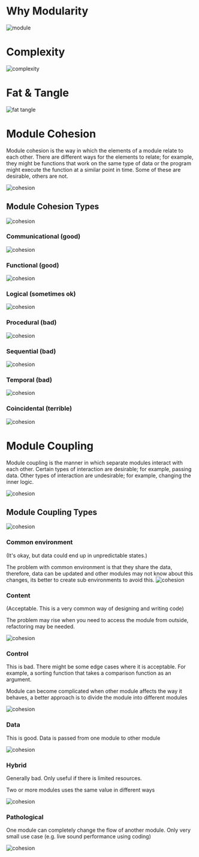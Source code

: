 # Why Modularity 

![module](/Software_Design/assets/module.png)

# Complexity

![complexity](/Software_Design/assets/complexity.png)

# Fat & Tangle

![fat tangle](/Software_Design/assets/fatTangle.png)

# Module Cohesion 

Module cohesion is the way in which the elements of a module relate to each other. There are different ways for the elements to relate; for example, they might be functions that work on the same type of data or the program might execute the function at a similar point in time. Some of these are desirable, others are not. 

![cohesion](/Software_Design/assets/cohesion0.png)

## Module Cohesion Types

![cohesion](/Software_Design/assets/cohesion1.png)

### Communicational (good)
![cohesion](/Software_Design/assets/cohesion2.png)
### Functional (good)
![cohesion](/Software_Design/assets/cohesion3.png)
### Logical (sometimes ok)
![cohesion](/Software_Design/assets/cohesion4.png)
### Procedural (bad)
![cohesion](/Software_Design/assets/cohesion5.png)
### Sequential (bad)
![cohesion](/Software_Design/assets/cohesion6.png)
### Temporal (bad)
![cohesion](/Software_Design/assets/cohesion7.png)
### Coincidental (terrible)
![cohesion](/Software_Design/assets/cohesion8.png)

# Module Coupling

Module coupling is the manner in which separate modules interact with each other. Certain types of interaction are desirable; for example, passing data. Other types of interaction are undesirable; for example, changing the inner logic.  

![cohesion](/Software_Design/assets/coupling0.png)

## Module Coupling Types

![cohesion](/Software_Design/assets/coupling1.png)

### Common environment 
(It's okay, but data could end up in unpredictable states.)

The problem with common environment is that they share the data, therefore, data can be updated and other modules may not know about this changes,  its better to create sub environments to avoid this.
![cohesion](/Software_Design/assets/coupling3.png)
### Content

(Acceptable. This is a very common way of designing and writing code)

The problem may rise when you need to access the module from outside, refactoring may be needed.

![cohesion](/Software_Design/assets/coupling4.png)
### Control

This is bad. There might be some edge cases where it is acceptable. For example, a sorting function that takes a comparison function as an argument. 

Module can become complicated when other module affects the way it behaves, a better approach is to divide the module into different modules

![cohesion](/Software_Design/assets/coupling5.png)
### Data

This is good. Data is passed from one module to other module

![cohesion](/Software_Design/assets/coupling6.png)
### Hybrid

Generally bad. Only useful if there is limited resources.

Two or more modules uses the same value in different ways

![cohesion](/Software_Design/assets/coupling7.png)

### Pathological

One module can completely change the flow of another module.
Only very small use case (e.g. live sound performance using coding)

![cohesion](/Software_Design/assets/coupling8.png)